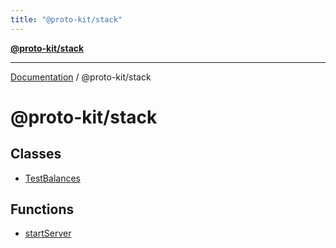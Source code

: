 ```yaml
---
title: "@proto-kit/stack"
---
```


[**@proto-kit/stack**](README.md)

***

[Documentation](../../README.md) / @proto-kit/stack

# @proto-kit/stack

## Classes

- [TestBalances](classes/TestBalances.md)

## Functions

- [startServer](functions/startServer.md)
